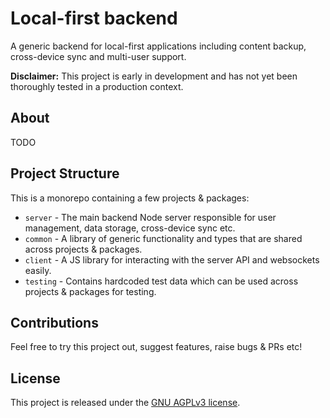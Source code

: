 # Local-first backend
A generic backend for local-first applications including content backup, cross-device sync and multi-user support.  

**Disclaimer:** This project is early in development and has not yet been thoroughly tested in a production context.

## About
TODO

## Project Structure
This is a monorepo containing a few projects & packages:
- `server` - The main backend Node server responsible for user management, data storage, cross-device sync etc.
- `common` - A library of generic functionality and types that are shared across projects & packages.
- `client` - A JS library for interacting with the server API and websockets easily.
- `testing` - Contains hardcoded test data which can be used across projects & packages for testing.

## Contributions
Feel free to try this project out, suggest features, raise bugs & PRs etc!

## License
This project is released under the [GNU AGPLv3 license](LICENSE.txt).
